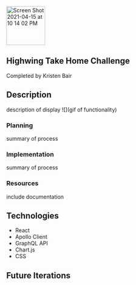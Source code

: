 <img width="102" alt="Screen Shot 2021-04-15 at 10 14 02 PM" src="https://user-images.githubusercontent.com/69478485/114970557-e6f2e500-9e37-11eb-9ab4-21021ebc9e65.png"> 

## Highwing Take Home Challenge

Completed by Kristen Bair 

## Description
description of display 
![](gif of functionality)

### Planning
summary of process

### Implementation 
summary of process

### Resources
include documentation

## Technologies
- React
- Apollo Client
- GraphQL API
- Chart.js
- CSS

## Future Iterations



